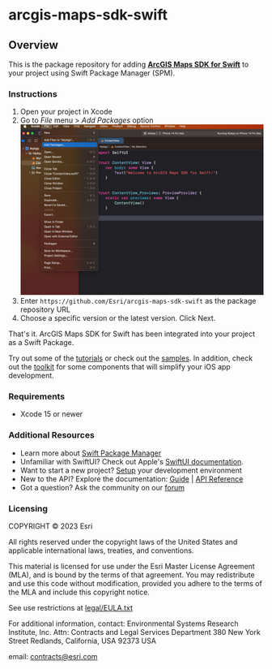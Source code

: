 # arcgis-maps-sdk-swift

## Overview

This is the package repository for adding __[ArcGIS Maps SDK for Swift](https://developers.arcgis.com/swift/)__ to your project using Swift Package Manager (SPM).

### Instructions
1. Open your project in Xcode
2. Go to _File_ menu > _Add Packages_ option
   ![xcode](./xcode.png)
3. Enter `https://github.com/Esri/arcgis-maps-sdk-swift` as the package repository URL
4. Choose a specific version or the latest version. Click Next.

That's it. ArcGIS Maps SDK for Swift has been integrated into your project as a Swift Package. 

Try out some of the [tutorials](https://developers.arcgis.com/swift/) or check out the [samples](https://github.com/Esri/arcgis-maps-sdk-swift-samples). In addition, check out the [toolkit](https://github.com/Esri/arcgis-maps-sdk-swift-toolkit) for some components that will simplify your iOS app development.

### Requirements
- Xcode 15 or newer

### Additional Resources
- Learn more about [Swift Package Manager](https://swift.org/package-manager/)
- Unfamiliar with SwiftUI? Check out Apple's [SwiftUI documentation](https://developer.apple.com/documentation/swiftui/).
- Want to start a new project? [Setup](https://developers.arcgis.com/swift/get-started) your development environment
- New to the API? Explore the documentation: [Guide](https://developers.arcgis.com/swift/) | [API Reference](https://developers.arcgis.com/swift/api-reference/documentation/arcgis/)
- Got a question? Ask the community on our [forum](https://community.esri.com/t5/swift-maps-sdk-questions/bd-p/swift-maps-sdk-questions)

### Licensing
COPYRIGHT © 2023 Esri

All rights reserved under the copyright laws of the United States and applicable international laws, treaties, and conventions.

This material is licensed for use under the Esri Master License Agreement (MLA), and is bound by the terms of that agreement. You may redistribute and use this code without modification, provided you adhere to the terms of the MLA and include this copyright notice.

See use restrictions at [legal/EULA.txt](Legal/EULA.txt)

For additional information, contact: Environmental Systems Research Institute, Inc. Attn: Contracts and Legal Services Department 380 New York Street Redlands, California, USA 92373 USA

email: contracts@esri.com
